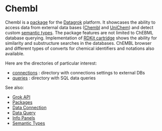 # Chembl

Chembl is a [package](https://datagrok.ai/help/develop/develop#packages) for the [Datagrok](https://datagrok.ai) platform.
It showcases the ability to access data from external data bases ([Chembl](https://www.ebi.ac.uk/chembl/) and
[UniChem](https://www.ebi.ac.uk/unichem/)) and detect custom
[semantic types](https://datagrok.ai/help/discover/semantic-types).
The package features are not limited to ChEBML database querying. Implementation of [RDKit cartridge](https://rdkit.org/docs/Cartridge.html) shows the ability for similarity and substructure searches in the databases. ChEMBL browser and different types of converts for chemical identifiers and notations also available.

Here are the directories of particular interest:

* [connections](https://github.com/datagrok-ai/public/tree/master/packages/Chembl/connections)
  : directory with connections settings to external DBs
* [queries](https://github.com/datagrok-ai/public/tree/master/packages/Chembl/queries)
  : directory with SQL data queries

See also:

* [Grok API](https://datagrok.ai/help/develop/js-api)
* [Packages](https://datagrok.ai/help/develop/develop#packages)
* [Data Connection](https://datagrok.ai/help/access/data-connection)
* [Data Query](https://datagrok.ai/help/access/data-query)
* [Info Panels](https://datagrok.ai/help/discover/info-panels)
* [Semantic Types](https://datagrok.ai/help/discover/semantic-types)

